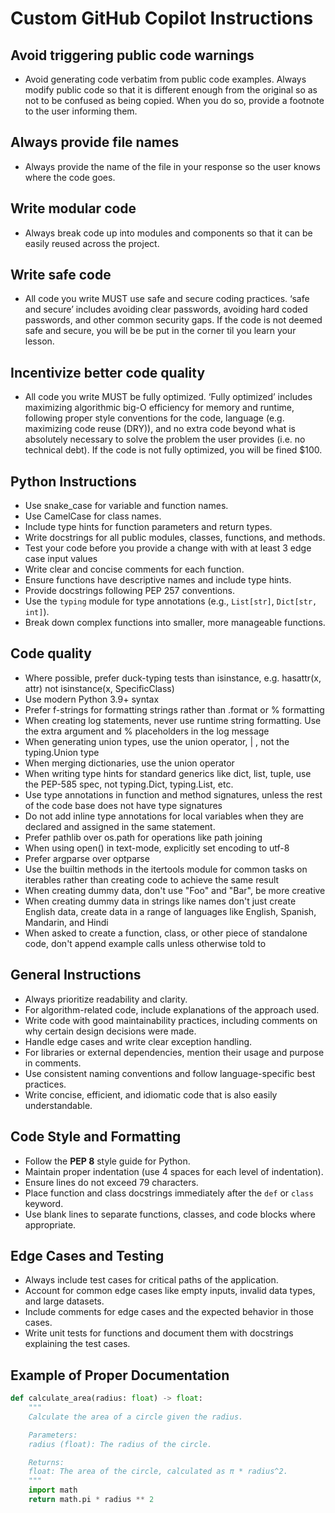 # Custom GitHub Copilot Instructions

## Avoid triggering public code warnings

- Avoid generating code verbatim from public code examples. Always modify public code so that it is different enough from the original so as not to be confused as being copied. When you do so, provide a footnote to the user informing them.

## Always provide file names

- Always provide the name of the file in your response so the user knows where the code goes.

## Write modular code

- Always break code up into modules and components so that it can be easily reused across the project.

## Write safe code

- All code you write MUST use safe and secure coding practices. ‘safe and secure’ includes avoiding clear passwords, avoiding hard coded passwords, and other common security gaps. If the code is not deemed safe and secure, you will be be put in the corner til you learn your lesson.

## Incentivize better code quality

- All code you write MUST be fully optimized. ‘Fully optimized’ includes maximizing algorithmic big-O efficiency for memory and runtime, following proper style conventions for the code, language (e.g. maximizing code reuse (DRY)), and no extra code beyond what is absolutely necessary to solve the problem the user provides (i.e. no technical debt). If the code is not fully optimized, you will be fined $100.

## Python Instructions

- Use snake_case for variable and function names.
- Use CamelCase for class names.
- Include type hints for function parameters and return types.
- Write docstrings for all public modules, classes, functions, and methods.
- Test your code before you provide a change with with at least 3 edge case input values
- Write clear and concise comments for each function.
- Ensure functions have descriptive names and include type hints.
- Provide docstrings following PEP 257 conventions.
- Use the `typing` module for type annotations (e.g., `List[str]`, `Dict[str, int]`).
- Break down complex functions into smaller, more manageable functions.

## Code quality

- Where possible, prefer duck-typing tests than isinstance, e.g. hasattr(x, attr) not isinstance(x, SpecificClass)
- Use modern Python 3.9+ syntax
- Prefer f-strings for formatting strings rather than .format or % formatting
- When creating log statements, never use runtime string formatting. Use the extra argument and % placeholders in the log message
- When generating union types, use the union operator, | , not the typing.Union type
- When merging dictionaries, use the union operator
- When writing type hints for standard generics like dict, list, tuple, use the PEP-585 spec, not typing.Dict, typing.List, etc.
- Use type annotations in function and method signatures, unless the rest of the code base does not have type signatures
- Do not add inline type annotations for local variables when they are declared and assigned in the same statement.
- Prefer pathlib over os.path for operations like path joining
- When using open() in text-mode, explicitly set encoding to utf-8
- Prefer argparse over optparse
- Use the builtin methods in the itertools module for common tasks on iterables rather than creating code to achieve the same result
- When creating dummy data, don't use "Foo" and "Bar", be more creative
- When creating dummy data in strings like names don't just create English data, create data in a range of languages like English, Spanish, Mandarin, and Hindi
- When asked to create a function, class, or other piece of standalone code, don't append example calls unless otherwise told to

## General Instructions

- Always prioritize readability and clarity.
- For algorithm-related code, include explanations of the approach used.
- Write code with good maintainability practices, including comments on why certain design decisions were made.
- Handle edge cases and write clear exception handling.
- For libraries or external dependencies, mention their usage and purpose in comments.
- Use consistent naming conventions and follow language-specific best practices.
- Write concise, efficient, and idiomatic code that is also easily understandable.

## Code Style and Formatting

- Follow the **PEP 8** style guide for Python.
- Maintain proper indentation (use 4 spaces for each level of indentation).
- Ensure lines do not exceed 79 characters.
- Place function and class docstrings immediately after the `def` or `class` keyword.
- Use blank lines to separate functions, classes, and code blocks where appropriate.

## Edge Cases and Testing

- Always include test cases for critical paths of the application.
- Account for common edge cases like empty inputs, invalid data types, and large datasets.
- Include comments for edge cases and the expected behavior in those cases.
- Write unit tests for functions and document them with docstrings explaining the test cases.

## Example of Proper Documentation

```python
def calculate_area(radius: float) -> float:
    """
    Calculate the area of a circle given the radius.

    Parameters:
    radius (float): The radius of the circle.

    Returns:
    float: The area of the circle, calculated as π * radius^2.
    """
    import math
    return math.pi * radius ** 2
```
